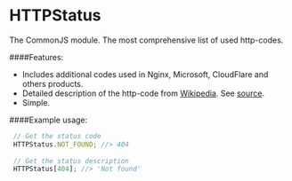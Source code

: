 HTTPStatus
==========

The CommonJS module. The most comprehensive list of used http-codes.

####Features:
 * Includes additional codes used in Nginx, Microsoft, CloudFlare and others products.
 * Detailed description of the http-code from [Wikipedia](http://en.wikipedia.org/wiki/List_of_HTTP_status_codes). See [source](./HTTTPStatus.js).
 * Simple.

####Example usage:
```js
 // Get the status code
 HTTPStatus.NOT_FOUND; //> 404
 
 // Get the status description
 HTTPStatus[404]; //> 'Not found'
```
